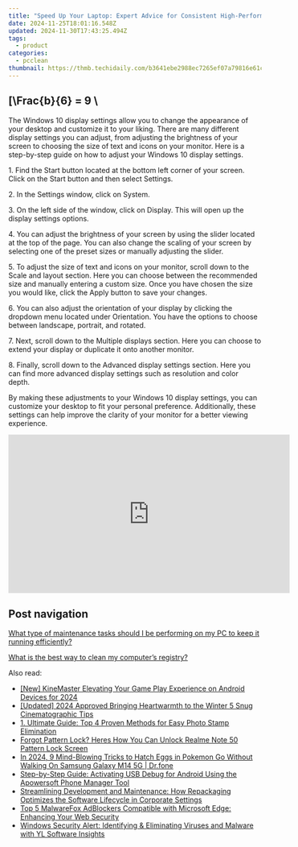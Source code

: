 ```yaml
---
title: "Speed Up Your Laptop: Expert Advice for Consistent High-Performance - YL Computing Solutions"
date: 2024-11-25T18:01:16.548Z
updated: 2024-11-30T17:43:25.494Z
tags:
  - product
categories:
  - pcclean
thumbnail: https://thmb.techidaily.com/b3641ebe2988ec7265ef07a79816e61c990d023d2c0afe9a3bce0644ce087752.jpg
---
```


## \[\Frac{b}{6} = 9 \

The Windows 10 display settings allow you to change the appearance of your desktop and customize it to your liking. There are many different display settings you can adjust, from adjusting the brightness of your screen to choosing the size of text and icons on your monitor. Here is a step-by-step guide on how to adjust your Windows 10 display settings. 

1\. Find the Start button located at the bottom left corner of your screen. Click on the Start button and then select Settings.

2\. In the Settings window, click on System.

3\. On the left side of the window, click on Display. This will open up the display settings options. 

4\. You can adjust the brightness of your screen by using the slider located at the top of the page. You can also change the scaling of your screen by selecting one of the preset sizes or manually adjusting the slider.

5\. To adjust the size of text and icons on your monitor, scroll down to the Scale and layout section. Here you can choose between the recommended size and manually entering a custom size. Once you have chosen the size you would like, click the Apply button to save your changes.

6\. You can also adjust the orientation of your display by clicking the dropdown menu located under Orientation. You have the options to choose between landscape, portrait, and rotated.

7\. Next, scroll down to the Multiple displays section. Here you can choose to extend your display or duplicate it onto another monitor.

8\. Finally, scroll down to the Advanced display settings section. Here you can find more advanced display settings such as resolution and color depth. 

By making these adjustments to your Windows 10 display settings, you can customize your desktop to fit your personal preference. Additionally, these settings can help improve the clarity of your monitor for a better viewing experience.

<!-- affiliate ads begin -->
<iframe width="560" height="315" src="https://www.youtube.com/embed/NTQGoOOiJzs?si=zbZwflEfXgBY3qbs" title="YouTube video player" frameborder="0" allow="accelerometer; autoplay; clipboard-write; encrypted-media; gyroscope; picture-in-picture; web-share" referrerpolicy="strict-origin-when-cross-origin" allowfullscreen></iframe>
<!-- affiliate ads end -->

## Post navigation

[What type of maintenance tasks should I be performing on my PC to keep it running efficiently?](https://tools.techidaily.com/pcclean/products/)

[What is the best way to clean my computer’s registry?](https://tools.techidaily.com/pcclean/products/)

<ins class="adsbygoogle"
     style="display:block"
     data-ad-format="autorelaxed"
     data-ad-client="ca-pub-7571918770474297"
     data-ad-slot="1223367746"></ins>

<ins class="adsbygoogle"
     style="display:block"
     data-ad-client="ca-pub-7571918770474297"
     data-ad-slot="8358498916"
     data-ad-format="auto"
     data-full-width-responsive="true"></ins>

<span class="atpl-alsoreadstyle">Also read:</span>
<div><ul>
<li><a href="https://fox-helps.techidaily.com/new-kinemaster-elevating-your-game-play-experience-on-android-devices-for-2024/"><u>[New] KineMaster Elevating Your Game Play Experience on Android Devices for 2024</u></a></li>
<li><a href="https://youtube-docs.techidaily.com/ed-2024-approved-bringing-heartwarmth-to-the-winter-5-snug-cinematographic-tips/"><u>[Updated] 2024 Approved Bringing Heartwarmth to the Winter 5 Snug Cinematographic Tips</u></a></li>
<li><a href="https://win-updates.techidaily.com/1-ultimate-guide-top-4-proven-methods-for-easy-photo-stamp-elimination/"><u>1. Ultimate Guide: Top 4 Proven Methods for Easy Photo Stamp Elimination</u></a></li>
<li><a href="https://easy-unlock-android.techidaily.com/forgot-pattern-lock-heres-how-you-can-unlock-realme-note-50-pattern-lock-screen-by-drfone-android/"><u>Forgot Pattern Lock? Heres How You Can Unlock Realme Note 50 Pattern Lock Screen</u></a></li>
<li><a href="https://change-location.techidaily.com/in-2024-9-mind-blowing-tricks-to-hatch-eggs-in-pokemon-go-without-walking-on-samsung-galaxy-m14-5g-drfone-by-drfone-virtual-android/"><u>In 2024, 9 Mind-Blowing Tricks to Hatch Eggs in Pokemon Go Without Walking On Samsung Galaxy M14 5G | Dr.fone</u></a></li>
<li><a href="https://win-updates.techidaily.com/step-by-step-guide-activating-usb-debug-for-android-using-the-apowersoft-phone-manager-tool/"><u>Step-by-Step Guide: Activating USB Debug for Android Using the Apowersoft Phone Manager Tool</u></a></li>
<li><a href="https://win-updates.techidaily.com/streamlining-development-and-maintenance-how-repackaging-optimizes-the-software-lifecycle-in-corporate-settings/"><u>Streamlining Development and Maintenance: How Repackaging Optimizes the Software Lifecycle in Corporate Settings</u></a></li>
<li><a href="https://win-updates.techidaily.com/top-5-malwarefox-adblockers-compatible-with-microsoft-edge-enhancing-your-web-security/"><u>Top 5 MalwareFox AdBlockers Compatible with Microsoft Edge: Enhancing Your Web Security</u></a></li>
<li><a href="https://win-superb.techidaily.com/windows-security-alert-identifying-and-eliminating-viruses-and-malware-with-yl-software-insights/"><u>Windows Security Alert: Identifying & Eliminating Viruses and Malware with YL Software Insights</u></a></li>
</ul></div>

